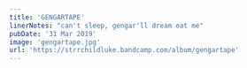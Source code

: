 ```yaml
---
title: 'GENGARTAPE'
linerNotes: "can't sleep, gengar'll dream eat me"
pubDate: '31 Mar 2019'
image: 'gengartape.jpg'
url: 'https://strrchildluke.bandcamp.com/album/gengartape'
---
```



